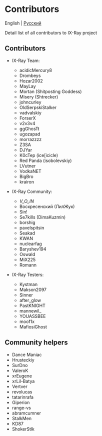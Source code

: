 # Contributors

English | [Русский](./doc/CONTRIBUTORS.rus.md)

Detail list of all contributors to IX-Ray project

## Contributors

- IX-Ray Team:
  - acidicMercury8
  - Drombeys
  - Hozar2002
  - MayLay
  - Mortan (Shitposting Goddess)
  - Misery (Shtrecker)
  - johncurley
  - OldSerpskiStalker
  - vadvalskiy
  - ForserX
  - v2v3v4
  - ggGhosTt
  - ugozapad
  - morrazzzz
  - Z3SA
  - DJYar
  - K0cTep (ice[icicle)
  - Red Panda (isobolevskiy)
  - LVutner
  - VodkaNET
  - BigBro
  - krairon

- IX-Ray Community:
  - _V_O_IN_
  - Воскресенский (ЛилЖук)
  - Sin!
  - Se7kills (DimaKuzmin)
  - borshig
  - pavelspitsin
  - Seakad
  - KWAN
  - nuclearfag
  - Baryshev194
  - Oswald
  - MiX225
  - Romann

- IX-Ray Testers:
  - Kystman
  - Makson2097
  - Sinner
  - after_glow
  - PastKNIGHT
  - mannewil_
  - YOUASSBEE
  - moof1x
  - MafiosiGhost

## Community helpers

- Dance Maniac
- Hrusteckiy
- SurDno
- ValeroK
- xrEugene
- xrLil-Batya
- Vertver
- revolucas
- tatarinrafa
- Giperion
- range-vs
- abramcumner
- StalkMen
- KD87
- ShokerStlk
